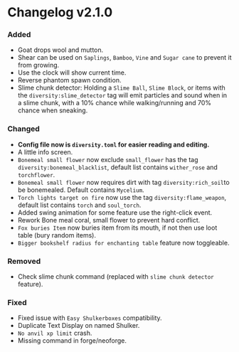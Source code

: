 # Changelog v2.1.0

### Added

- Goat drops wool and mutton.
- Shear can be used on `Saplings`, `Bamboo`, `Vine` and `Sugar cane` to prevent it from growing.
- Use the clock will show current time.
- Reverse phantom spawn condition.
- Slime chunk detector: Holding a `Slime Ball`, `Slime Block`, or items with the `diversity:slime_detector` tag will
  emit
  particles and sound when in a slime chunk, with a 10% chance while walking/running and 70% chance when sneaking.

### Changed

- **Config file now is `diversity.toml` for easier reading and editing.**
- A little info screen.
- `Bonemeal small flower` now exclude `small_flower` has the tag `diversity:bonemeal_blacklist`, default list contains
  `wither_rose` and `torchflower`.
- `Bonemeal small flower` now requires dirt with tag `diversity:rich_soil`to be bonemealed. Default contains `Mycelium`.
- `Torch lights target on fire` now use the tag `diversity:flame_weapon`, default list contains `torch` and
  `soul_torch`.
- Added swing animation for some feature use the right-click event.
- Rework Bone meal coral, small flower to prevent hard conflict.
- `Fox buries Item` now buries item from its mouth, if not then use loot table (bury random items).
- `Bigger bookshelf radius for enchanting table` feature now toggleable.

### Removed

- Check slime chunk command (replaced with `slime chunk detector` feature).

### Fixed

- Fixed issue with `Easy Shulkerboxes` compatibility.
- Duplicate Text Display on named Shulker.
- `No anvil xp limit` crash.
- Missing command in forge/neoforge.